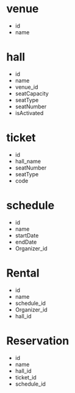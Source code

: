 # venue
- id
- name

# hall
- id
- name
- venue_id
- seatCapacity
- seatType
- seatNumber
- isActivated

# ticket
- id
- hall_name
- seatNumber
- seatType
- code


# schedule
- id
- name
- startDate
- endDate
- Organizer_id

# Rental
- id
- name
- schedule_id
- Organizer_id
- hall_id

# Reservation
- id
- name
- hall_id
- ticket_id
- schedule_id


